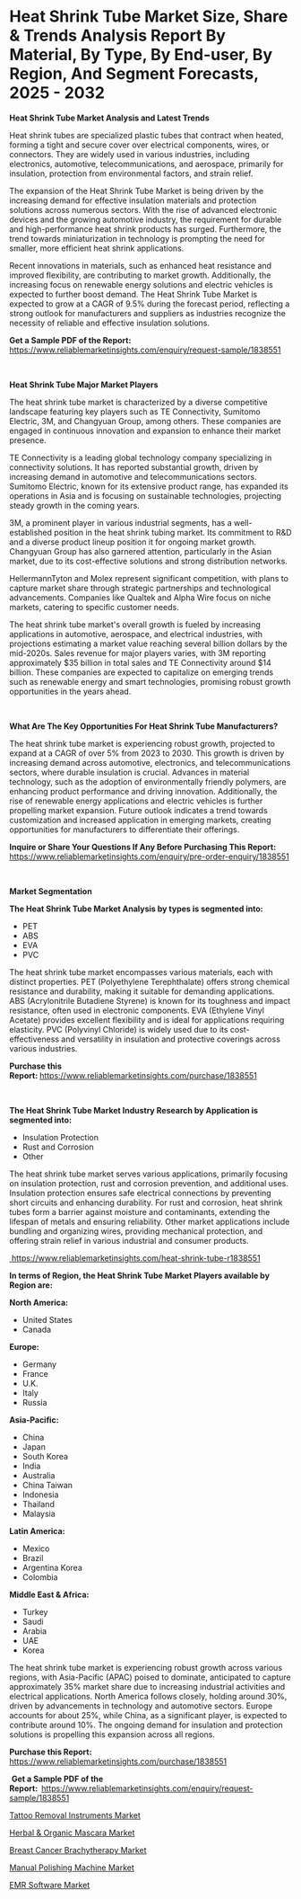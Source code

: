 <p><h1>Heat Shrink Tube Market Size, Share & Trends Analysis Report By Material, By Type, By End-user, By Region, And Segment Forecasts, 2025 - 2032</h1></p><p><strong>Heat Shrink Tube Market Analysis and Latest Trends</strong></p>
<p><p>Heat shrink tubes are specialized plastic tubes that contract when heated, forming a tight and secure cover over electrical components, wires, or connectors. They are widely used in various industries, including electronics, automotive, telecommunications, and aerospace, primarily for insulation, protection from environmental factors, and strain relief.</p><p>The expansion of the Heat Shrink Tube Market is being driven by the increasing demand for effective insulation materials and protection solutions across numerous sectors. With the rise of advanced electronic devices and the growing automotive industry, the requirement for durable and high-performance heat shrink products has surged. Furthermore, the trend towards miniaturization in technology is prompting the need for smaller, more efficient heat shrink applications.</p><p>Recent innovations in materials, such as enhanced heat resistance and improved flexibility, are contributing to market growth. Additionally, the increasing focus on renewable energy solutions and electric vehicles is expected to further boost demand. The Heat Shrink Tube Market is expected to grow at a CAGR of 9.5% during the forecast period, reflecting a strong outlook for manufacturers and suppliers as industries recognize the necessity of reliable and effective insulation solutions.</p></p>
<p><strong>Get a Sample PDF of the Report:&nbsp;</strong> <a href="https://www.reliablemarketinsights.com/enquiry/request-sample/1838551?utm_campaign=2217&utm_medium=2&utm_source=Github&utm_content=ia&utm_term=31012025&utm_id=heat-shrink-tube">https://www.reliablemarketinsights.com/enquiry/request-sample/1838551</a></p>
<p>&nbsp;</p>
<p><strong>Heat Shrink Tube Major Market Players</strong></p>
<p><p>The heat shrink tube market is characterized by a diverse competitive landscape featuring key players such as TE Connectivity, Sumitomo Electric, 3M, and Changyuan Group, among others. These companies are engaged in continuous innovation and expansion to enhance their market presence.</p><p>TE Connectivity is a leading global technology company specializing in connectivity solutions. It has reported substantial growth, driven by increasing demand in automotive and telecommunications sectors. Sumitomo Electric, known for its extensive product range, has expanded its operations in Asia and is focusing on sustainable technologies, projecting steady growth in the coming years.</p><p>3M, a prominent player in various industrial segments, has a well-established position in the heat shrink tubing market. Its commitment to R&D and a diverse product lineup position it for ongoing market growth. Changyuan Group has also garnered attention, particularly in the Asian market, due to its cost-effective solutions and strong distribution networks.</p><p>HellermannTyton and Molex represent significant competition, with plans to capture market share through strategic partnerships and technological advancements. Companies like Qualtek and Alpha Wire focus on niche markets, catering to specific customer needs.</p><p>The heat shrink tube market's overall growth is fueled by increasing applications in automotive, aerospace, and electrical industries, with projections estimating a market value reaching several billion dollars by the mid-2020s. Sales revenue for major players varies, with 3M reporting approximately $35 billion in total sales and TE Connectivity around $14 billion. These companies are expected to capitalize on emerging trends such as renewable energy and smart technologies, promising robust growth opportunities in the years ahead.</p></p>
<p>&nbsp;</p>
<p><strong>What Are The Key Opportunities For Heat Shrink Tube Manufacturers?</strong></p>
<p><p>The heat shrink tube market is experiencing robust growth, projected to expand at a CAGR of over 5% from 2023 to 2030. This growth is driven by increasing demand across automotive, electronics, and telecommunications sectors, where durable insulation is crucial. Advances in material technology, such as the adoption of environmentally friendly polymers, are enhancing product performance and driving innovation. Additionally, the rise of renewable energy applications and electric vehicles is further propelling market expansion. Future outlook indicates a trend towards customization and increased application in emerging markets, creating opportunities for manufacturers to differentiate their offerings.</p></p>
<p><strong>Inquire or Share Your Questions If Any Before Purchasing This Report:</strong> <a href="https://www.reliablemarketinsights.com/enquiry/pre-order-enquiry/1838551?utm_campaign=2217&utm_medium=2&utm_source=Github&utm_content=ia&utm_term=31012025&utm_id=heat-shrink-tube">https://www.reliablemarketinsights.com/enquiry/pre-order-enquiry/1838551</a></p>
<p>&nbsp;</p>
<p><strong>Market Segmentation</strong></p>
<p><strong>The Heat Shrink Tube Market Analysis by types is segmented into:</strong></p>
<p><ul><li>PET</li><li>ABS</li><li>EVA</li><li>PVC</li></ul></p>
<p><p>The heat shrink tube market encompasses various materials, each with distinct properties. PET (Polyethylene Terephthalate) offers strong chemical resistance and durability, making it suitable for demanding applications. ABS (Acrylonitrile Butadiene Styrene) is known for its toughness and impact resistance, often used in electronic components. EVA (Ethylene Vinyl Acetate) provides excellent flexibility and is ideal for applications requiring elasticity. PVC (Polyvinyl Chloride) is widely used due to its cost-effectiveness and versatility in insulation and protective coverings across various industries.</p></p>
<p><strong>Purchase this Report:&nbsp;</strong><a href="https://www.reliablemarketinsights.com/purchase/1838551?utm_campaign=2217&utm_medium=2&utm_source=Github&utm_content=ia&utm_term=31012025&utm_id=heat-shrink-tube">https://www.reliablemarketinsights.com/purchase/1838551</a></p>
<p>&nbsp;</p>
<p><strong>The Heat Shrink Tube Market Industry Research by Application is segmented into:</strong></p>
<p><ul><li>Insulation Protection</li><li>Rust and Corrosion</li><li>Other</li></ul></p>
<p><p>The heat shrink tube market serves various applications, primarily focusing on insulation protection, rust and corrosion prevention, and additional uses. Insulation protection ensures safe electrical connections by preventing short circuits and enhancing durability. For rust and corrosion, heat shrink tubes form a barrier against moisture and contaminants, extending the lifespan of metals and ensuring reliability. Other market applications include bundling and organizing wires, providing mechanical protection, and offering strain relief in various industrial and consumer products.</p></p>
<p><a href="https://www.reliablemarketinsights.com/heat-shrink-tube-r1838551?utm_campaign=2217&utm_medium=2&utm_source=Github&utm_content=ia&utm_term=31012025&utm_id=heat-shrink-tube">&nbsp;https://www.reliablemarketinsights.com/heat-shrink-tube-r1838551</a></p>
<p><strong>In terms of Region, the Heat Shrink Tube Market Players available by Region are:</strong></p>
<p>
    <p> <strong> North America: </strong>
        <ul>
            <li>United States</li>
            <li>Canada</li>
        </ul>
        </p> 
    <p> <strong> Europe: </strong>
        <ul>
            <li>Germany</li>
            <li>France</li>
            <li>U.K.</li>
            <li>Italy</li>
            <li>Russia</li>
        </ul>
        </p> 
    <p> <strong> Asia-Pacific: </strong>
        <ul>
            <li>China</li>
            <li>Japan</li>
            <li>South Korea</li>
            <li>India</li>
            <li>Australia</li>
            <li>China Taiwan</li>
            <li>Indonesia</li>
            <li>Thailand</li>
            <li>Malaysia</li>
        </ul>
        </p> 
    <p> <strong> Latin America: </strong>
        <ul>
            <li>Mexico</li>
            <li>Brazil</li>
            <li>Argentina Korea</li>
            <li>Colombia</li>
        </ul>
        </p> 
    <p> <strong> Middle East & Africa: </strong>
        <ul>
            <li>Turkey</li>
            <li>Saudi</li>
            <li>Arabia</li>
            <li>UAE</li>
            <li>Korea</li>
        </ul>
    </p>
    </p>
<p><p>The heat shrink tube market is experiencing robust growth across various regions, with Asia-Pacific (APAC) poised to dominate, anticipated to capture approximately 35% market share due to increasing industrial activities and electrical applications. North America follows closely, holding around 30%, driven by advancements in technology and automotive sectors. Europe accounts for about 25%, while China, as a significant player, is expected to contribute around 10%. The ongoing demand for insulation and protection solutions is propelling this expansion across all regions.</p></p>
<p><strong>Purchase this Report: </strong><a href="https://www.reliablemarketinsights.com/purchase/1838551?utm_campaign=2217&utm_medium=2&utm_source=Github&utm_content=ia&utm_term=31012025&utm_id=heat-shrink-tube">https://www.reliablemarketinsights.com/purchase/1838551</a></p>
<p>&nbsp;<strong>Get a Sample PDF of the Report:&nbsp;&nbsp;</strong><a href="https://www.reliablemarketinsights.com/enquiry/request-sample/1838551?utm_campaign=2217&utm_medium=2&utm_source=Github&utm_content=ia&utm_term=31012025&utm_id=heat-shrink-tube">https://www.reliablemarketinsights.com/enquiry/request-sample/1838551</a></p>
<p><strong></strong></p>
<p><p><a href="https://www.linkedin.com/pulse/success-formula-growing-tattoo-removal-instruments-market-analysispromising-ulikc?utm_campaign=2217&utm_medium=2&utm_source=Github&utm_content=ia&utm_term=31012025&utm_id=heat-shrink-tube">Tattoo Removal Instruments Market</a></p><p><a href="https://www.linkedin.com/pulse/herbal-organic-mascara-market-revolution-2025-2032-trends-mtjhf?utm_campaign=2217&utm_medium=2&utm_source=Github&utm_content=ia&utm_term=31012025&utm_id=heat-shrink-tube">Herbal & Organic Mascara Market</a></p><p><a href="https://www.linkedin.com/pulse/projected-revenue-market-growth-breast-cancer-brachytherapy-bgtme?utm_campaign=2217&utm_medium=2&utm_source=Github&utm_content=ia&utm_term=31012025&utm_id=heat-shrink-tube">Breast Cancer Brachytherapy Market</a></p><p><a href="https://www.linkedin.com/pulse/overview-manual-polishing-machine-markets-expected-compoundannual-0l3ge?utm_campaign=2217&utm_medium=2&utm_source=Github&utm_content=ia&utm_term=31012025&utm_id=heat-shrink-tube">Manual Polishing Machine Market</a></p><p><a href="https://www.linkedin.com/pulse/emr-software-market-size-forecasted-82-cagr-from-2025-2032-focusing-1p5tc?utm_campaign=2217&utm_medium=2&utm_source=Github&utm_content=ia&utm_term=31012025&utm_id=heat-shrink-tube">EMR Software Market</a></p></p>